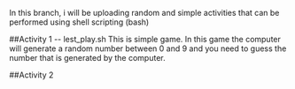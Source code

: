 In this branch, i will be uploading random and simple activities that can be performed using shell scripting (bash) 


##Activity 1
-- lest_play.sh
This is simple game. In this game the computer will generate a random number between 0 and 9 and you need to guess the number that is generated by the computer.

##Activity 2

